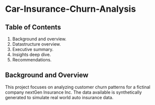 # Car-Insurance-Churn-Analysis
## Table of Contents
1. Background and overview.
2. Datastructure overview.
3. Executive summary.
4. Insights deep dive.
5. Recommendations.

## Background and Overview
  This project focuses on analyzing customer churn patterns for a fictinal company nextGen Insurance Inc. The data available is synthetically generated to simulate real world auto insurance data.
